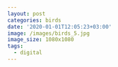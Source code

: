 ```yaml
---
layout: post
categories: birds
date: '2020-01-01T12:05:23+03:00'
image: /images/birds_5.jpg
image_size: 1080x1080
tags:
  - digital
---
```

